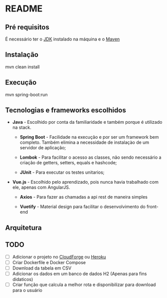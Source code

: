 # README

## Pré requisitos

   É necessário ter o [JDK](https://docs.oracle.com/cd/E19182-01/820-7851/inst_cli_jdk_javahome_t/) instalado na máquina e o [Maven](https://maven.apache.org/install.html)

## Instalação

   mvn clean install

## Execução

   mvn spring-boot:run

## Tecnologias e frameworks escolhidos

- **Java** - Escolhido por conta da familiaridade e também porque é utilizado na stack.

   - **Spring Boot** - Facilidade na execução e por ser um framework bem completo. Também elimina a necessidade de instalaçào de um servidor de aplicação; 

   - **Lombok** - Para facilitar o acesso as classes, não sendo necessário a criação de getters, setters, equals e hashcode;
   
   - **JUnit** - Para executar os testes unitarios;

- **Vue.js** - Escolhido pelo aprendizado, pois nunca havia trabalhado com ele, apenas com AngularJS.
   
   - **Axios** - Para fazer as chamadas a api rest de maneira simples

   - **Vuetify** - Material design para facilitar o desenvolvimento do front-end

## Arquitetura

## TODO

- [ ] Adicionar o projeto no [CloudForge](http://www.cloudforge.com) ou [Heroku](https://www.heroku.com) 
- [ ] Criar Dockerfile e Docker Compose
- [ ] Download da tabela em CSV
- [ ] Adicionar os dados em um banco de dados H2 (Apenas para fins didaticos)
- [ ] Criar função que calcula a melhor rota e disponibilizar para download para o usuário
